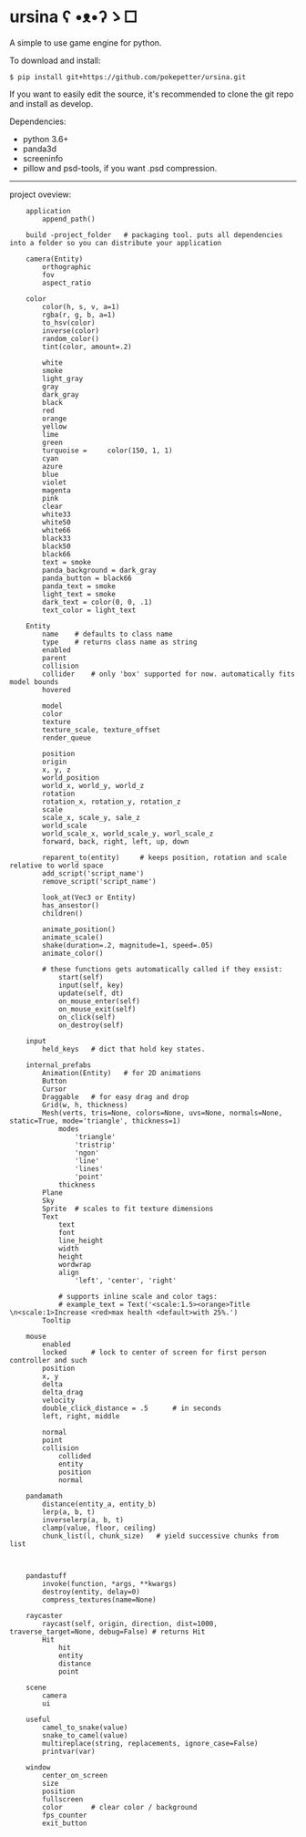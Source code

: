# ursina    ʕ •ᴥ•ʔゝ□
A simple to use game engine for python.  

To download and install:

    $ pip install git+https://github.com/pokepetter/ursina.git

If you want to easily edit the source, it's recommended to clone the git repo and  install as develop.

Dependencies:
  * python 3.6+
  * panda3d
  * screeninfo
  * pillow and psd-tools, if you want .psd compression.

----  
project oveview:

        application
            append_path()

        build -project_folder   # packaging tool. puts all dependencies into a folder so you can distribute your application

        camera(Entity)
            orthographic
            fov
            aspect_ratio

        color
            color(h, s, v, a=1)
            rgba(r, g, b, a=1)
            to_hsv(color)
            inverse(color)
            random_color()
            tint(color, amount=.2)

            white
            smoke
            light_gray
            gray
            dark_gray
            black
            red
            orange
            yellow
            lime
            green
            turquoise =     color(150, 1, 1)
            cyan
            azure
            blue
            violet
            magenta
            pink
            clear
            white33
            white50
            white66
            black33
            black50
            black66
            text = smoke
            panda_background = dark_gray
            panda_button = black66
            panda_text = smoke
            light_text = smoke
            dark_text = color(0, 0, .1)
            text_color = light_text

        Entity
            name    # defaults to class name
            type    # returns class name as string
            enabled
            parent
            collision
            collider    # only 'box' supported for now. automatically fits model bounds
            hovered

            model
            color
            texture
            texture_scale, texture_offset
            render_queue

            position
            origin
            x, y, z
            world_position
            world_x, world_y, world_z
            rotation
            rotation_x, rotation_y, rotation_z
            scale
            scale_x, scale_y, sale_z
            world_scale
            world_scale_x, world_scale_y, worl_scale_z
            forward, back, right, left, up, down

            reparent_to(entity)     # keeps position, rotation and scale relative to world space
            add_script('script_name')
            remove_script('script_name')

            look_at(Vec3 or Entity)
            has_ansestor()
            children()

            animate_position()
            animate_scale()
            shake(duration=.2, magnitude=1, speed=.05)
            animate_color()

            # these functions gets automatically called if they exsist:
                start(self)
                input(self, key)
                update(self, dt)
                on_mouse_enter(self)
                on_mouse_exit(self)
                on_click(self)
                on_destroy(self)

        input
            held_keys   # dict that hold key states.

        internal_prefabs
            Animation(Entity)   # for 2D animations
            Button
            Cursor
            Draggable   # for easy drag and drop
            Grid(w, h, thickness)
            Mesh(verts, tris=None, colors=None, uvs=None, normals=None, static=True, mode='triangle', thickness=1)
                modes
                    'triangle'
                    'tristrip'
                    'ngon'
                    'line'
                    'lines'
                    'point'
                thickness
            Plane
            Sky
            Sprite  # scales to fit texture dimensions
            Text
                text
                font
                line_height
                width
                height
                wordwrap
                align
                    'left', 'center', 'right'

                # supports inline scale and color tags:
                # example_text = Text('<scale:1.5><orange>Title \n<scale:1>Increase <red>max health <default>with 25%.')
            Tooltip

        mouse
            enabled
            locked      # lock to center of screen for first person controller and such
            position
            x, y
            delta
            delta_drag
            velocity
            double_click_distance = .5      # in seconds
            left, right, middle

            normal
            point
            collision
                collided
                entity
                position
                normal

        pandamath
            distance(entity_a, entity_b)
            lerp(a, b, t)
            inverselerp(a, b, t)
            clamp(value, floor, ceiling)
            chunk_list(l, chunk_size)   # yield successive chunks from list



        pandastuff
            invoke(function, *args, **kwargs)
            destroy(entity, delay=0)
            compress_textures(name=None)

        raycaster
            raycast(self, origin, direction, dist=1000, traverse_target=None, debug=False) # returns Hit
            Hit
                hit
                entity
                distance
                point

        scene
            camera
            ui

        useful
            camel_to_snake(value)
            snake_to_camel(value)
            multireplace(string, replacements, ignore_case=False)
            printvar(var)

        window
            center_on_screen
            size
            position
            fullscreen
            color       # clear color / background
            fps_counter
            exit_button
